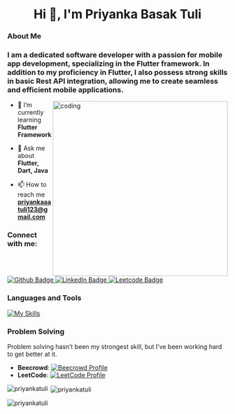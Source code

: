 <h1 align="center">Hi 👋, I'm Priyanka Basak Tuli</h1>
<h3 align="left"> About Me</h2></h2>
<h3 align="left">I am a dedicated software developer with a passion for mobile app development, specializing in the Flutter framework. In addition to my proficiency in Flutter, I also possess strong skills in basic Rest API integration, allowing me to create seamless and efficient mobile applications.</h3>

<img align="right" alt="coding" width="400" src="https://camo.githubusercontent.com/3e38d30f04e42688871c3de0a94852b9ec3c3b767e3ec2f9740fb144e462c47f/68747470733a2f2f63646e2e6472696262626c652e636f6d2f75736572732f323730343431342f73637265656e73686f74732f373436363930332f6d656469612f62303861623537363331366264343538326665663138396634373163643965352e676966">


- 🌱 I’m currently learning **Flutter Framework**

- 💬 Ask me about **Flutter, Dart, Java**

- 📫 How to reach me **priyankaaatuli123@gmail.com**

### Connect with me: 
<div id="badges">
   
<a href="https://github.com/priyankatuli" target="_blank">
    <img src="https://img.shields.io/badge/Github-white?style=for-the-badge&logo=github&logoColor=black" alt="Github Badge"/>
</a> 
   
<a href="https://linkedin.com/in/priyanka-basak-tuli" target="_blank">
    <img src="https://img.shields.io/badge/LinkedIn-blue?style=for-the-badge&logo=linkedin&logoColor=white" alt="LinkedIn Badge"/>
</a>
  
<a href="https://www.leetcode.com/tulii47" target="_blank">
    <img src="https://img.shields.io/badge/Leetcode-black?style=for-the-badge&logo=leetcode&logoColor=white" alt="Leetcode Badge"/>
</a>
  
</div>


### Languages and Tools
[![My Skills](https://skillicons.dev/icons?i=flutter,dart,firebase,github,git,postman,mysql,html,css,java,c,androidstudio&perline=5)](https://skillicons.dev)

### Problem Solving
Problem solving hasn’t been my strongest skill, but I’ve been working hard to get better at it.
- **Beecrowd**: [![Beecrowd Profile](https://img.shields.io/badge/Beecrowd-Profile-brightgreen)](https://judge.beecrowd.com/en/profile/905620)
- **LeetCode**: [![LeetCode Profile](https://img.shields.io/badge/LeetCode-Profile-orange)](https://www.leetcode.com/tulii47)


<p><img align="left" src="https://github-readme-stats.vercel.app/api/top-langs?username=priyankatuli&show_icons=true&locale=en&layout=compact&theme=tokyonight" alt="priyankatuli" /></p>

<p>&nbsp;<img align="center" src="https://github-readme-stats.vercel.app/api?username=priyankatuli&show_icons=true&locale=en&theme=tokyonight" alt="priyankatuli" /></p>

<p><img align="center" src="https://github-readme-streak-stats.herokuapp.com/?user=priyankatuli&" alt="priyankatuli" /></p>
